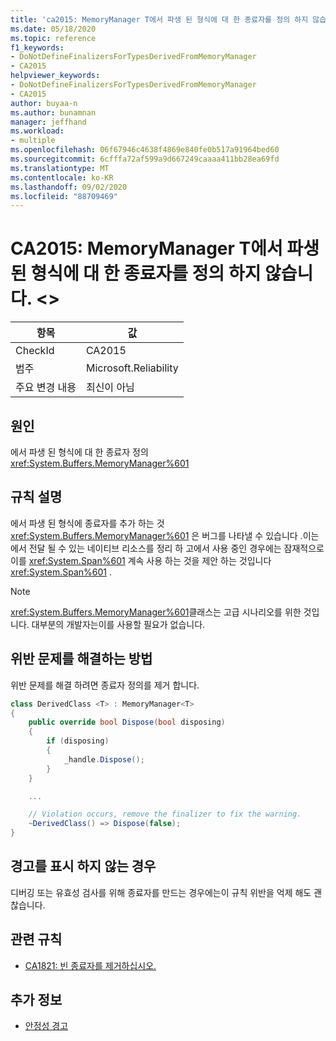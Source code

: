 ```yaml
---
title: 'ca2015: MemoryManager T에서 파생 된 형식에 대 한 종료자를 정의 하지 않습니다. &lt;&gt;'
ms.date: 05/18/2020
ms.topic: reference
f1_keywords:
- DoNotDefineFinalizersForTypesDerivedFromMemoryManager
- CA2015
helpviewer_keywords:
- DoNotDefineFinalizersForTypesDerivedFromMemoryManager
- CA2015
author: buyaa-n
ms.author: bunamnan
manager: jeffhand
ms.workload:
- multiple
ms.openlocfilehash: 06f67946c4638f4869e840fe0b517a91964bed60
ms.sourcegitcommit: 6cfffa72af599a9d667249caaaa411bb28ea69fd
ms.translationtype: MT
ms.contentlocale: ko-KR
ms.lasthandoff: 09/02/2020
ms.locfileid: "88709469"
---
```

# <a name="ca2015-do-not-define-finalizers-for-types-derived-from-memorymanagerlttgt"></a>CA2015: MemoryManager T에서 파생 된 형식에 대 한 종료자를 정의 하지 않습니다. &lt;&gt;

|항목|값|
|-|-|
|CheckId|CA2015|
|범주|Microsoft.Reliability|
|주요 변경 내용|최신이 아님|

## <a name="cause"></a>원인

에서 파생 된 형식에 대 한 종료자 정의 <xref:System.Buffers.MemoryManager%601>

## <a name="rule-description"></a>규칙 설명

에서 파생 된 형식에 종료자를 추가 하는 것 <xref:System.Buffers.MemoryManager%601> 은 버그를 나타낼 수 있습니다 .이는에서 전달 될 수 있는 네이티브 리소스를 정리 하 고에서 사용 중인 경우에는 잠재적으로이를 <xref:System.Span%601> 계속 사용 하는 것을 제안 하는 것입니다 <xref:System.Span%601> .

> [!NOTE]
> <xref:System.Buffers.MemoryManager%601>클래스는 고급 시나리오를 위한 것입니다. 대부분의 개발자는이를 사용할 필요가 없습니다.

## <a name="how-to-fix-violations"></a>위반 문제를 해결하는 방법

위반 문제를 해결 하려면 종료자 정의를 제거 합니다.

```csharp
class DerivedClass <T> : MemoryManager<T>
{
    public override bool Dispose(bool disposing)
    {
        if (disposing)
        {
            _handle.Dispose();
        }
    }

    ...

    // Violation occurs, remove the finalizer to fix the warning.
    ~DerivedClass() => Dispose(false);
}
```

## <a name="when-to-suppress-warnings"></a>경고를 표시 하지 않는 경우

디버깅 또는 유효성 검사를 위해 종료자를 만드는 경우에는이 규칙 위반을 억제 해도 괜찮습니다.

## <a name="related-rules"></a>관련 규칙

- [CA1821: 빈 종료자를 제거하십시오.](ca1821.md)

## <a name="see-also"></a>추가 정보

- [안정성 경고](../code-quality/reliability-warnings.md)

